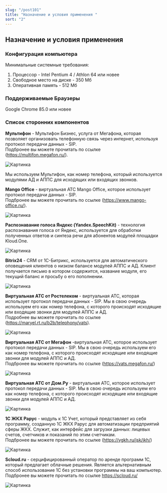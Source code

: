 ```yaml
---
slug: "/post101"
title: "Назначение и условия применения "
sort: "2"
---
```


## Назначение и условия применения

### Конфигурация компьютера

Минимальные системные требования:

1. Процессор - Intel Pentium 4 / Athlon 64 или новее
1. Свободное место на диске - 350 Мб
1. Оперативная память - 512 Mб

### Поддерживаемые Браузеры

Google Chrome 85.0 или новее

### Список сторонних компонентов

**Мультифон** - Мультифон Бизнес, услуга от Мегафона, которая позволяет организовать телефонную связь через интернет, используя протокол передачи данных - SIP.  
Подбронее вы можете прочитать по ссылке  (https://multifon.megafon.ru/).

![Картинка](./images/about_megafon.png "Страница Мультифон Бизнес от Мегафон")

Мы используем Мультифон, как номер телефона, который используется модулями АД и АППС для исходящих или входящих звонков.  

**Mango Office** - виртуальная АТС Mango Office, которое использует протокол передачи данных - SIP.  
Подбронее вы можете прочитать по ссылке  (https://www.mango-office.ru/).

![Картинка](./images/about_mango_office.png "Страница Mango Office от Манго Телеком")

**Распознавание голоса Яндекс (Yandex.SpeechKit)** - технология распознавания голоса от Яндекс, используется для обработки полученных ответов и синтеза речи для абонентов модулей площадки Kloud.One.

![Картинка](./images/about_yandex.png " Страница Yandex SpeechKit от Яндекс")

**Bitrix24** - CRM  от 1С-Битрикс, используется для автоматического оповещения клиентов о низком балансе модулей АППС и АД. Клиент получается письмо в котором содержится, название модуля, его текущий баланс и просьбу о его пополнении.

![Картинка](./images/about_bitrix.png "Страница Битрикс 24 от 1С-Битрикс")

**Виртуальная АТС от Ростелеком** - виртуальная АТС, которая использует протокол передачи данных - SIP. Мы в свою очередь используем его как номер телефона, с которого происходят исходящие или  входящие звонки для модулей  АППС и АД.  
Подробнее вы можете прочитать по ссылке  (https://maryel.rt.ru/b2b/telephony/vats).

![Картинка](./images/about_rt_ats.png "Страница Виртуальная АТС от Ростелеком")

**Виртуальная АТС от Мегафон** -виртуальная АТС, которое использует протокол передачи данных - SIP. Мы в свою очередь используем его как номер телефона, с которого происходят исходящие или  входящие звонки для модулей  АППС и АД.  
Подбронее вы можете прочитать по ссылке  (https://vats.megafon.ru/)

![Картинка](./images/about_megafon_ats.png "Страница Виртуальная АТС от Мегафон")

**Виртуальная АТС от Дом.Ру** - виртуальная АТС, которое использует протокол передачи данных - SIP. Мы в свою очередь используем его как номер телефона, с которого происходят исходящие или  входящие звонки для модулей  АППС и АД.

![Картинка](./images/about_domru.png "Страница Виртуальная АТС от Дом.Ру")

**1C ЖКХ Рарус** - модуль к 1С Учет, который представляет из себя программу, созданную 1С ЖКХ Рарус для автоматизации предприятий сферы ЖКХ. Служит, как интерфейс для загрузки данных: лицевых счетов, счетчиков и показаний по этим счетчикам.  
Подбронее вы можете прочитать по ссылке (https://vgkh.ru/jsk/jkh/)

![Картинка](./images/about_rarus.png "Страница 1C ЖКХ Рарус")

**Scloud.ru** - серцифицированный оператор по аренде программ 1С, который предлагает облачные решения. Является альтернативным способ использование 1С без установки программы на ваш компьютер.  
Подбронее вы можете прочитать по ссылке https://scloud.ru/

![Картинка](./images/about_scloud.png "Страница Scloud.ru")
